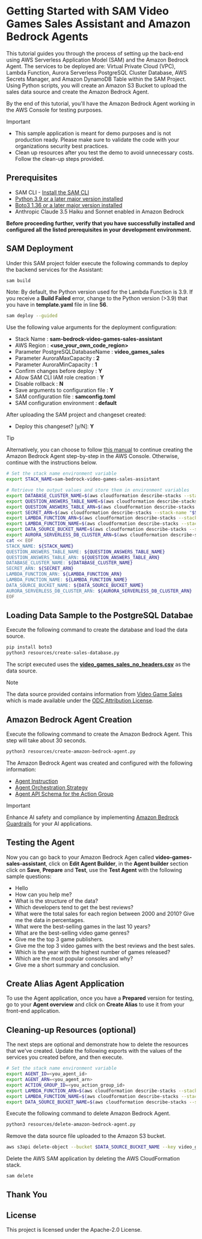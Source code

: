 # Getting Started with SAM Video Games Sales Assistant and Amazon Bedrock Agents

This tutorial guides you through the process of setting up the back-end using AWS Serverless Application Model (SAM) and the Amazon Bedrock Agent. The services to be deployed are: Virtual Private Cloud (VPC), Lambda Function, Aurora Serverless PostgreSQL Cluster Database, AWS Secrets Manager, and Amazon DynamoDB Table within the SAM Project. Using Python scripts, you will create an Amazon S3 Bucket to upload the sales data source and create the Amazon Bedrock Agent.

By the end of this tutorial, you'll have the Amazon Bedrock Agent working in the AWS Console for testing purposes.

> [!IMPORTANT]
> - This sample application is meant for demo purposes and is not production ready. Please make sure to validate the code with your organizations security best practices.
> - Clean up resources after you test the demo to avoid unnecessary costs. Follow the clean-up steps provided.

## Prerequisites

* SAM CLI - [Install the SAM CLI](https://docs.aws.amazon.com/serverless-application-model/latest/developerguide/serverless-sam-cli-install.html)
* [Python 3.9 or a later major version installed](https://www.python.org/downloads/) 
* [Boto3 1.36 or a later major version installed](https://boto3.amazonaws.com/v1/documentation/api/latest/guide/quickstart.html)
* Anthropic Claude 3.5 Haiku and Sonnet enabled in Amazon Bedrock

**Before proceeding further, verify that you have successfully installed and configured all the listed prerequisites in your development environment.**

## SAM Deployment

Under this SAM project folder execute the following commands to deploy the backend services for the Assistant:

```bash
sam build
```

Note: By default, the Python version used for the Lambda Function is 3.9. If you receive a **Build Failed** error, change to the Python version (>3.9) that you have in **template.yaml** file in line **56**.

```bash
sam deploy --guided
```

Use the following value arguments for the deployment configuration:

- Stack Name : **sam-bedrock-video-games-sales-assistant**
- AWS Region : **<use_your_own_code_region>**
- Parameter PostgreSQLDatabaseName : **video_games_sales**
- Parameter AuroraMaxCapacity : **2**
- Parameter AuroraMinCapacity : **1**
- Confirm changes before deploy : **Y**
- Allow SAM CLI IAM role creation : **Y**
- Disable rollback : **N**
- Save arguments to configuration file : **Y**
- SAM configuration file : **samconfig.toml**
- SAM configuration environment : **default**

After uploading the SAM project and changeset created:

- Deploy this changeset? [y/N]: **Y**

> [!TIP]
> Alternatively, you can choose to follow [this manual](./manual_database_data_load_and_agent_creation.md) to continue creating the Amazon Bedrock Agent step-by-step in the AWS Console. Otherwise, continue with the instructions below.

``` bash
# Set the stack name environment variable
export STACK_NAME=sam-bedrock-video-games-sales-assistant

# Retrieve the output values and store them in environment variables
export DATABASE_CLUSTER_NAME=$(aws cloudformation describe-stacks --stack-name "$STACK_NAME" --query "Stacks[0].Outputs[?OutputKey=='DatabaseClusterName'].OutputValue" --output text)
export QUESTION_ANSWERS_TABLE_NAME=$(aws cloudformation describe-stacks --stack-name "$STACK_NAME" --query "Stacks[0].Outputs[?OutputKey=='QuestionAnswersTableName'].OutputValue" --output text)
export QUESTION_ANSWERS_TABLE_ARN=$(aws cloudformation describe-stacks --stack-name "$STACK_NAME" --query "Stacks[0].Outputs[?OutputKey=='QuestionAnswersTableArn'].OutputValue" --output text)
export SECRET_ARN=$(aws cloudformation describe-stacks --stack-name "$STACK_NAME" --query "Stacks[0].Outputs[?OutputKey=='SecretARN'].OutputValue" --output text)
export LAMBDA_FUNCTION_ARN=$(aws cloudformation describe-stacks --stack-name "$STACK_NAME" --query "Stacks[0].Outputs[?OutputKey=='LambdaFunctionArn'].OutputValue" --output text)
export LAMBDA_FUNCTION_NAME=$(aws cloudformation describe-stacks --stack-name "$STACK_NAME" --query "Stacks[0].Outputs[?OutputKey=='LambdaFunctionName'].OutputValue" --output text)
export DATA_SOURCE_BUCKET_NAME=$(aws cloudformation describe-stacks --stack-name "$STACK_NAME" --query "Stacks[0].Outputs[?OutputKey=='DataSourceBucketName'].OutputValue" --output text)
export AURORA_SERVERLESS_DB_CLUSTER_ARN=$(aws cloudformation describe-stacks --stack-name "$STACK_NAME" --query "Stacks[0].Outputs[?OutputKey=='AuroraServerlessDBClusterArn'].OutputValue" --output text)
cat << EOF
STACK_NAME: ${STACK_NAME}
QUESTION_ANSWERS_TABLE_NAME: ${QUESTION_ANSWERS_TABLE_NAME}
QUESTION_ANSWERS_TABLE_ARN: ${QUESTION_ANSWERS_TABLE_ARN}
DATABASE_CLUSTER_NAME: ${DATABASE_CLUSTER_NAME}
SECRET_ARN: ${SECRET_ARN}
LAMBDA_FUNCTION_ARN: ${LAMBDA_FUNCTION_ARN}
LAMBDA_FUNCTION_NAME: ${LAMBDA_FUNCTION_NAME}
DATA_SOURCE_BUCKET_NAME: ${DATA_SOURCE_BUCKET_NAME}
AURORA_SERVERLESS_DB_CLUSTER_ARN: ${AURORA_SERVERLESS_DB_CLUSTER_ARN}
EOF

```

## Loading Data Sample to the PostgreSQL Databae

Execute the following command to create the database and load the data source.

``` bash
pip install boto3
python3 resources/create-sales-database.py
```

The script executed uses the **[video_games_sales_no_headers.csv](./resources/database/video_games_sales_no_headers.csv)** as the data source.

> [!NOTE]
> The data source provided contains information from [Video Game Sales](https://www.kaggle.com/datasets/asaniczka/video-game-sales-2024) which is made available under the [ODC Attribution License](https://opendatacommons.org/licenses/odbl/1-0/).

## Amazon Bedrock Agent Creation

Execute the following command to create the Amazon Bedrock Agent. This step will take about 30 seconds.

``` bash
python3 resources/create-amazon-bedrock-agent.py
```

The Amazon Bedrock Agent was created and configured with the following information:
- [Agent Instruction](./resources/agent-instructions.txt)
- [Agent Orchestration Strategy](./resources/agent-orchestration-strategy.txt)
- [Agent API Schema for the Action Group](./resources/agent-api-schema.json)

> [!IMPORTANT] 
> Enhance AI safety and compliance by implementing [Amazon Bedrock Guardrails](https://aws.amazon.com/bedrock/guardrails/) for your AI applications.

## Testing the Agent

Now you can go back to your Amazon Bedrock Agen called **video-games-sales-assistant**, click on **Edit Agent Builder**, in the **Agent builder** section click on **Save**, **Prepare** and **Test**, use the **Test Agent** with the following sample questions:

- Hello
- How can you help me?
- What is the structure of the data?
- Which developers tend to get the best reviews?
- What were the total sales for each region between 2000 and 2010? Give me the data in percentages.
- What were the best-selling games in the last 10 years?
- What are the best-selling video game genres?
- Give me the top 3 game publishers.
- Give me the top 3 video games with the best reviews and the best sales.
- Which is the year with the highest number of games released?
- Which are the most popular consoles and why?
- Give me a short summary and conclusion.

## Create Alias Agent Application

To use the Agent application, once you have a **Prepared** version for testing, go to your **Agent overview** and click on **Create Alias** to use it from your front-end application.

## Cleaning-up Resources (optional)

The next steps are optional and demonstrate how to delete the resources that we've created.
Update the following exports with the values of the services you created before, and then execute.

``` bash
# Set the stack name environment variable
export AGENT_ID=<you_agent_id>
export AGENT_ARN=<you_agent_arn>
export ACTION_GROUP_ID=<you_action_group_id>
export LAMBDA_FUNCTION_ARN=$(aws cloudformation describe-stacks --stack-name "$STACK_NAME" --query "Stacks[0].Outputs[?OutputKey=='LambdaFunctionArn'].OutputValue" --output text)
export LAMBDA_FUNCTION_NAME=$(aws cloudformation describe-stacks --stack-name "$STACK_NAME" --query "Stacks[0].Outputs[?OutputKey=='LambdaFunctionName'].OutputValue" --output text)
export DATA_SOURCE_BUCKET_NAME=$(aws cloudformation describe-stacks --stack-name "$STACK_NAME" --query "Stacks[0].Outputs[?OutputKey=='DataSourceBucketName'].OutputValue" --output text)

```

Execute the following command to delete Amazon Bedrock Agent.

``` bash
python3 resources/delete-amazon-bedrock-agent.py
```

Remove the data source file uploaded to the Amazon S3 bucket.

``` bash
aws s3api delete-object --bucket $DATA_SOURCE_BUCKET_NAME --key video_games_sales_no_headers.csv
```

Delete the AWS SAM application by deleting the AWS CloudFormation stack.

``` bash
sam delete
```

## Thank You

## License

This project is licensed under the Apache-2.0 License.